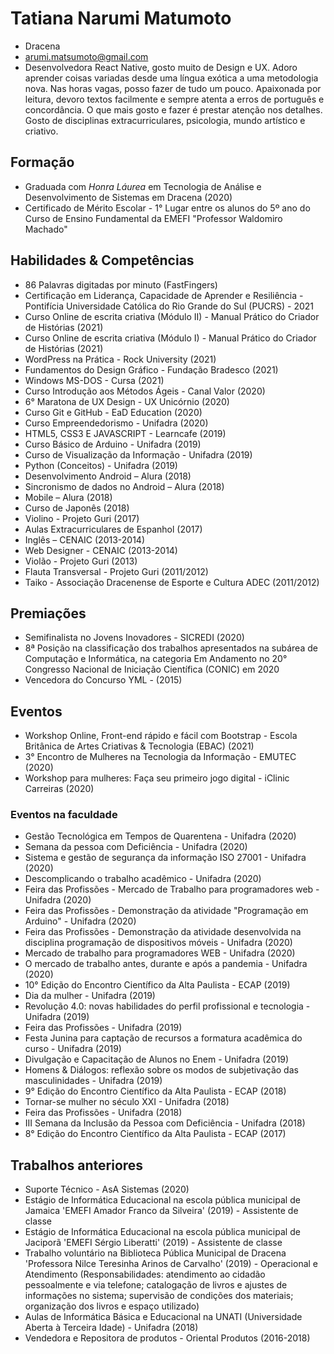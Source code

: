 # Tatiana Narumi Matumoto 

- Dracena 
- arumi.matsumoto@gmail.com
- Desenvolvedora React Native, gosto muito de Design e UX. Adoro aprender coisas variadas desde uma língua exótica a uma metodologia nova. Nas horas vagas, posso fazer de tudo um pouco. Apaixonada por leitura, devoro textos facilmente e sempre atenta a erros de português e concordância. O que mais gosto e fazer é prestar atenção nos detalhes. Gosto de disciplinas extracurriculares, psicologia, mundo artístico e criativo. 


## Formação

- Graduada com <em>Honra Láurea</em> em Tecnologia de Análise e Desenvolvimento de Sistemas em Dracena (2020)
- Certificado de Mérito Escolar - 1° Lugar entre os alunos do 5º ano do Curso de Ensino Fundamental da EMEFI "Professor Waldomiro Machado"


## Habilidades & Competências

- 86 Palavras digitadas por minuto (FastFingers)
- Certificação em Liderança, Capacidade de Aprender e Resiliência - Pontifícia Universidade Católica do Rio Grande do Sul (PUCRS) - 2021
- Curso Online de escrita criativa (Módulo II) - Manual Prático do Criador de Histórias (2021) 
- Curso Online de escrita criativa (Módulo I) - Manual Prático do Criador de Histórias (2021) 
- WordPress na Prática - Rock University (2021) 
- Fundamentos do Design Gráfico - Fundação Bradesco (2021)
- Windows MS-DOS - Cursa (2021)
- Curso Introdução aos Métodos Ágeis - Canal Valor (2020)
- 6° Maratona de UX Design - UX Unicórnio (2020)
- Curso Git e GitHub - EaD Education (2020)
- Curso Empreendedorismo - Unifadra (2020)
- HTML5, CSS3 E JAVASCRIPT - Learncafe (2019)
- Curso Básico de Arduino - Unifadra (2019)
- Curso de Visualização da Informação - Unifadra (2019)
- Python (Conceitos) - Unifadra (2019)
- Desenvolvimento Android – Alura (2018) 
- Sincronismo de dados no Android – Alura (2018)
- Mobile – Alura (2018)
- Curso de Japonês (2018)
- Violino - Projeto Guri (2017)
- Aulas Extracurriculares de Espanhol (2017)
- Inglês – CENAIC (2013-2014)
- Web Designer - CENAIC (2013-2014)
- Violão - Projeto Guri (2013)
- Flauta Transversal - Projeto Guri (2011/2012)
- Taiko - Associação Dracenense de Esporte e Cultura ADEC (2011/2012)

## Premiações

- Semifinalista no Jovens Inovadores - SICREDI (2020)
- 8ª Posição na classificação dos trabalhos apresentados na subárea de Computação e Informática, na categoria Em Andamento no 20° Congresso Nacional de Iniciação Científica (CONIC) em 2020
- Vencedora do Concurso YML - (2015)


## Eventos

- Workshop Online, Front-end rápido e fácil com Bootstrap - Escola Britânica de Artes Criativas & Tecnologia (EBAC) (2021) 
- 3° Encontro de Mulheres na Tecnologia da Informação - EMUTEC (2020)
- Workshop para mulheres: Faça seu primeiro jogo digital - iClinic Carreiras (2020)

### Eventos na faculdade

- Gestão Tecnológica em Tempos de Quarentena  - Unifadra (2020)
- Semana da pessoa com Deficiência - Unifadra (2020)
- Sistema e gestão de segurança da informação ISO 27001 - Unifadra (2020)
- Descomplicando o trabalho acadêmico - Unifadra (2020)
- Feira das Profissões - Mercado de Trabalho para programadores web - Unifadra (2020)
- Feira das Profissões - Demonstração da atividade "Programação em Arduino" - Unifadra (2020)
- Feira das Profissões - Demonstração da atividade desenvolvida na disciplina programação de dispositivos móveis - Unifadra (2020)
- Mercado de trabalho para programadores WEB - Unifadra (2020)
- O mercado de trabalho antes, durante e após a pandemia - Unifadra (2020)
- 10° Edição do Encontro Científico da Alta Paulista - ECAP (2019)
- Dia da mulher - Unifadra (2019)
- Revolução 4.0: novas habilidades do perfil profissional e tecnologia - Unifadra (2019)
- Feira das Profissões - Unifadra (2019)
- Festa Junina para captação de recursos a formatura acadêmica do curso - Unifadra (2019)
- Divulgação e Capacitação de Alunos no Enem - Unifadra (2019)
- Homens & Diálogos: reflexão sobre os modos de subjetivação das masculinidades - Unifadra (2019)
- 9° Edição do Encontro Científico da Alta Paulista - ECAP (2018)
- Tornar-se mulher no século XXI - Unifadra (2018)
- Feira das Profissões - Unifadra (2018)
- III Semana da Inclusão da Pessoa com Deficiência - Unifadra (2018)
- 8° Edição do Encontro Científico da Alta Paulista - ECAP (2017) 

## Trabalhos anteriores

- Suporte Técnico - AsA Sistemas (2020) 
- Estágio de Informática Educacional na escola pública municipal de Jamaica  'EMEFI Amador Franco da Silveira' (2019) - Assistente de classe
- Estágio de Informática Educacional na escola pública municipal de Jaciporã 'EMEFI Sérgio Liberatti' (2019) - Assistente de classe
- Trabalho voluntário na Biblioteca Pública Municipal de Dracena 'Professora Nilce Teresinha Arinos de Carvalho' (2019) - Operacional e Atendimento 
(Responsabilidades: atendimento ao cidadão pessoalmente e via telefone; catalogação de livros e ajustes de informações no sistema; supervisão de condições dos materiais; organização dos livros e espaço utilizado)
- Aulas de Informática Básica e Educacional na UNATI (Universidade Aberta à Terceira Idade) - Unifadra (2018)
- Vendedora e Repositora de produtos - Oriental Produtos (2016-2018)
